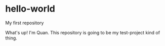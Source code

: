 # hello-world
My first repository

What's up! I'm Quan. This repository is going to be my test-project kind of thing.

